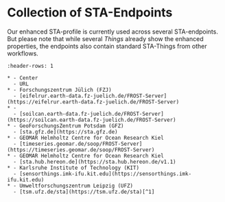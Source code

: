 # Collection of STA-Endpoints

Our enhanced STA-profile is currently used across several STA-endpoints. But please note that while several *Things* already show the enhanced properties, the endpoints also contain standard STA-Things from other workflows. 

```{list-table}
:header-rows: 1

* - Center
  - URL
* - Forschungszentrum Jülich (FZJ)
  - [eifelrur.earth-data.fz-juelich.de/FROST-Server](https://eifelrur.earth-data.fz-juelich.de/FROST-Server)
* -
  - [soilcan.earth-data.fz-juelich.de/FROST-Server](https://soilcan.earth-data.fz-juelich.de/FROST-Server)
* - GeoForschungsZentrum Potsdam (GFZ)
  - [sta.gfz.de](https://sta.gfz.de)
* - GEOMAR Helmholtz Centre for Ocean Research Kiel
  - [timeseries.geomar.de/soop/FROST-Server](https://timeseries.geomar.de/soop/FROST-Server)
* - GEOMAR Helmholtz Centre for Ocean Research Kiel
  - [sta.hub.hereon.de](https://sta.hub.hereon.de/v1.1)
* - Karlsruhe Institute of Technology (KIT)
  - [sensorthings.imk-ifu.kit.edu](https://sensorthings.imk-ifu.kit.edu)
* - Umweltforschungszentrum Leipzig (UFZ)
  - [tsm.ufz.de/sta](https://tsm.ufz.de/sta)[^1]
```

[^1]: Replace `http` with `https` if your browser does not redirect automatically.